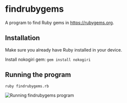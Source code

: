 # findrubygems
A program to find Ruby gems in https://rubygems.org.

## Installation
Make sure you already have Ruby installed in your device.

Install nokogiri gem:
`gem install nokogiri`

## Running the program

`ruby findrubygems.rb`

![Running findrubygems program](https://cdn.upload.systems/uploads/nUXaOH92.gif)

